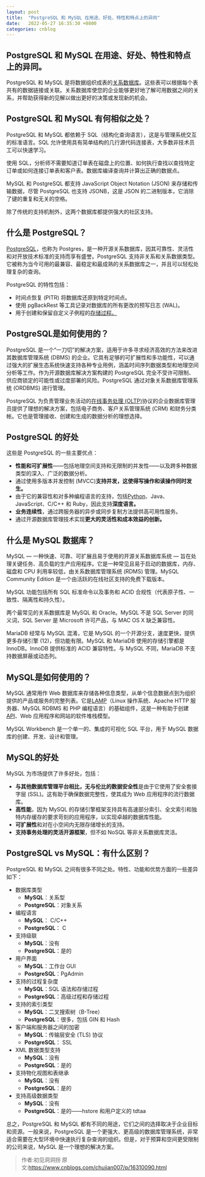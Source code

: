 ```yaml
---
layout: post
title:  "PostgreSQL 和 MySQL 在用途、好处、特性和特点上的异同"
date:   2022-05-27 16:35:30 +0800
categories: cnblog
---
```

## PostgreSQL 和 MySQL 在用途、好处、特性和特点上的异同。
 
PostgreSQL 和 MySQL 是将数据组织成表的[关系数据库](https://www.ibm.com/cloud/learn/relational-databases)。这些表可以根据每个表共有的数据链接或关联。关系数据库使您的企业能够更好地了解可用数据之间的关系，并帮助获得新的见解以做出更好的决策或发现新的机会。
 
## PostgreSQL 和 MySQL 有何相似之处？
 
PostgreSQL 和 MySQL 都依赖于 SQL（结构化查询语言），这是与管理系统交互的标准语言。SQL 允许使用具有简单结构的几行源代码连接表，大多数非技术员工可以快速学习。
 
使用 SQL，分析师不需要知道订单表在磁盘上的位置、如何执行查找以查找特定订单或如何连接订单表和客户表。数据库编译查询并计算出正确的数据点。
 
MySQL 和 PostgreSQL 都支持 JavaScript Object Notation (JSON) 来存储和传输数据，尽管 PostgreSQL 也支持 JSONB，这是 JSON 的二进制版本，它消除了键的重复和无关的空格。
 
除了传统的支持机制外，这两个数据库都提供强大的社区支持。
 
## 什么是 PostgreSQL？
 
[PostgreSQL](https://www.ibm.com/cloud/learn/postgresql)，也称为 Postgres，是一种开源关系数据库，因其可靠性、灵活性和对开放技术标准的支持而享有盛誉。PostgreSQL 支持非关系和关系数据类型。它被称为当今可用的最兼容、最稳定和最成熟的关系数据库之一，并且可以轻松处理复杂的查询。
 
PostgreSQL 的特性包括：
 
- 时间点恢复 (PITR) 将数据库还原到特定时间点。
- 使用 pgBackRest 等工具记录对数据库的所有更改的预写日志 (WAL)。
- 用于创建和保留自定义子例程的[存储过程。](https://www.ibm.com/support/knowledgecenter/en/ssw_ibm_i_74/sqlp/rbafysproeg.htm)

## PostgreSQL是如何使用的？
 
PostgreSQL 是一个“一刀切”的解决方案，适用于许多寻求经济高效的方法来改进其数据库管理系统 (DBMS) 的企业。它具有足够的可扩展性和多功能性，可以通过强大的扩展生态系统快速支持各种专业用例，涵盖时间序列数据类型和地理空间分析等工作。作为开源数据库解决方案构建的 PostgreSQL 完全不受许可限制、供应商锁定的可能性或过度部署的风险。PostgreSQL 通过对象关系数据库管理系统 (ORDBMS) 进行管理。
 
PostgreSQL 为负责管理业务活动的[在线事务处理 (OLTP)](https://www.ibm.com/cloud/learn/oltp)协议的企业数据库管理员提供了理想的解决方案，包括电子商务、客户关系管理系统 (CRM) 和财务分类帐。它也是管理接收、创建和生成的数据分析的理想选择。
 
## PostgreSQL 的好处
 
这些是 PostgreSQL 的一些主要优点：

- **性能和可扩展性**——包括地理空间支持和无限制的并发性——以及跨多种数据类型的深入、广泛的数据分析。
- 通过使用多版本并发控制 (MVCC)**支持并发，这使得写操作和读操作同时发生。**
- 由于它的兼容性和对多种编程语言的支持，包括[Python](https://www.ibm.com/cloud/blog/python-vs-r)、Java、JavaScript、C/C++ 和 Ruby，因此支持**深度语言。**
- **业务连续性**，通过跨服务器的异步或同步复制方法提供高可用性服务。
- 通过开源数据库管理技术实现**更大的灵活性和成本效益的创新。**

## 什么是 MySQL 数据库？
 
MySQL — 一种快速、可靠、可扩展且易于使用的开源关系数据库系统 — 旨在处理关键任务、高负载的生产应用程序。它是一种常见且易于启动的数据库，内存、磁盘和 CPU 利用率较低，由关系数据库管理系统 (RDMS) 管理。MySQL Community Edition 是一个由活跃的在线社区支持的免费下载版本。
 
MySQL 功能包括所有 SQL 标准命令以及事务和 ACID 合规性（代表原子性、一致性、隔离性和持久性）。
 
两个最常见的关系数据库是 MySQL 和 Oracle。MySQL 不是 SQL Server 的同义词，SQL Server 是 Microsoft 许可产品，与 MAC OS X 缺乏兼容性。
 
MariaDB 经常与 MySQL 混淆，它是 MySQL 的一个开源分支，速度更快，提供更多存储引擎 (12)，但功能有限。MySQL 和 MariaDB 使用的存储引擎都是 InnoDB。InnoDB 提供标准的 ACID 兼容特性。与 MySQL 不同，MariaDB 不支持数据屏蔽或动态列。
 
## MySQL是如何使用的？
 
MySQL 通常用作 Web 数据库来存储各种信息类型，从单个信息数据点到为组织提供的产品或服务的完整列表。它是[LAMP](https://www.ibm.com/cloud/learn/lamp-stack-explained)（Linux 操作系统、Apache HTTP 服务器、MySQL RDBMS 和 PHP 编程语言）的基础组件，这是一种有助于创建[API](https://www.ibm.com/cloud/learn/api)、Web 应用程序和网站的软件堆栈模型。
 
MySQL Workbench 是一个单一的、集成的可视化 SQL 平台，用于 MySQL 数据库的创建、开发、设计和管理。
 
## MySQL的好处
 
MySQL 为市场提供了许多好处，包括：

- **与其他数据库管理平台相比，无与伦比的数据安全性**是由于它使用了安全套接字层 (SSL)。这有助于确保数据完整性，使其成为 Web 应用程序的流行数据库。
- **高性能**，因为 MySQL 的存储引擎框架支持具有高速部分索引、全文索引和独特内存缓存的要求苛刻的应用程序，以实现卓越的数据库性能。
- **可扩展性**和对在小空间内无限存储增长的支持。
- **支持事务处理的灵活开源框架**，但不如 NoSQL 等非关系数据库灵活。

## PostgreSQL vs MySQL：有什么区别？
 
PostgreSQL 和 MySQL 之间有很多不同之处。特性、功能和优势方面的一些差异如下：

- 数据库类型
    - **MySQL**：关系型
    - **PostgreSQL**：对象关系
- 编程语言
    - **MySQL**： C/C++
    - **PostgreSQL**： C
- 支持级联
    - **MySQL**：没有
    - **PostgreSQL**：是的
- 用户界面
    - **MySQL**：工作台 GUI
    - **PostgreSQL**：PgAdmin
- 支持的过程复杂度
    - **MySQL**：SQL 语法和存储过程
    - **PostgreSQL**：高级过程和存储过程
- 支持的索引类型
    - **MySQL**：二叉搜索树（B-Tree）
    - **PostgreSQL**：很多，包括 GIN 和 Hash
- 客户端和服务器之间的加密
    - **MySQL**：传输层安全 (TLS) 协议
    - **PostgreSQL**： SSL
- XML 数据类型支持
    - **MySQL**：没有
    - **PostgreSQL**：是的
- 支持物化视图和表继承
    - **MySQL**：没有
    - **PostgreSQL**：是的
- 支持高级数据类型
    - **MySQL**：没有
    - **PostgreSQL**：是的——hstore 和用户定义的 tdtaa

总之，PostgreSQL 和 MySQL 都有不同的用途，它们之间的选择取决于企业目标和资源。一般来说，PostgreSQL 是一个更强大、更高级的数据库管理系统，非常适合需要在大型环境中快速执行复杂查询的组织。但是，对于预算和空间更受限制的公司来说，MySQL 是一个理想的解决方案。
> 作者:初见洞洞拐
> 原文:https://www.cnblogs.com/chujian007/p/16310090.html
